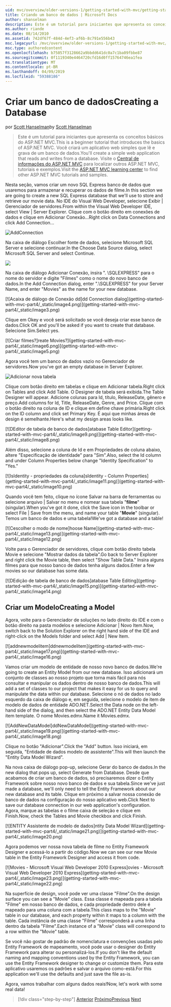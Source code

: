```yaml
---
uid: mvc/overview/older-versions-1/getting-started-with-mvc/getting-started-with-mvc-part4
title: Criando um banco de dados | Microsoft Docs
author: shanselman
description: Este é um tutorial para iniciantes que apresenta os conceitos básicos do ASP.NET MVC. Crie um aplicativo web simples que lê e grava de um banco de dados.
ms.author: riande
ms.date: 08/14/2010
ms.assetid: 742df67f-484d-4ef3-af6b-8c791e556b43
msc.legacyurl: /mvc/overview/older-versions-1/getting-started-with-mvc/getting-started-with-mvc-part4
msc.type: authoredcontent
ms.openlocfilehash: b75057f3128662a9bbdd641dc0a7c1ba09fbbe87
ms.sourcegitcommit: 0f1119340e4464720cfd16d0ff15764746ea1fea
ms.translationtype: MT
ms.contentlocale: pt-BR
ms.lasthandoff: 04/09/2019
ms.locfileid: "59388186"
---
```

# <a name="creating-a-database"></a><span data-ttu-id="ba1cc-104">Criar um banco de dados</span><span class="sxs-lookup"><span data-stu-id="ba1cc-104">Creating a Database</span></span>

<span data-ttu-id="ba1cc-105">por [Scott Hanselman](https://github.com/shanselman)</span><span class="sxs-lookup"><span data-stu-id="ba1cc-105">by [Scott Hanselman](https://github.com/shanselman)</span></span>

> <span data-ttu-id="ba1cc-106">Este é um tutorial para iniciantes que apresenta os conceitos básicos do ASP.NET MVC.</span><span class="sxs-lookup"><span data-stu-id="ba1cc-106">This is a beginner tutorial that introduces the basics of ASP.NET MVC.</span></span> <span data-ttu-id="ba1cc-107">Você criará um aplicativo web simples que lê e grava de um banco de dados.</span><span class="sxs-lookup"><span data-stu-id="ba1cc-107">You'll create a simple web application that reads and writes from a database.</span></span> <span data-ttu-id="ba1cc-108">Visite o [Central de informações do ASP.NET MVC](../../../index.md) para localizar outros ASP.NET MVC, tutoriais e exemplos.</span><span class="sxs-lookup"><span data-stu-id="ba1cc-108">Visit the [ASP.NET MVC learning center](../../../index.md) to find other ASP.NET MVC tutorials and samples.</span></span>


<span data-ttu-id="ba1cc-109">Nesta seção, vamos criar um novo SQL Express banco de dados que usaremos para armazenar e recuperar os dados de filme.</span><span class="sxs-lookup"><span data-stu-id="ba1cc-109">In this section we are going to create a new SQL Express database that we'll use to store and retrieve our movie data.</span></span> <span data-ttu-id="ba1cc-110">No IDE do Visual Web Developer, selecione Exibir | Gerenciador de servidores.</span><span class="sxs-lookup"><span data-stu-id="ba1cc-110">From within the Visual Web Developer IDE, select View | Server Explorer.</span></span> <span data-ttu-id="ba1cc-111">Clique com o botão direito em conexões de dados e clique em Adicionar Conexão...</span><span class="sxs-lookup"><span data-stu-id="ba1cc-111">Right click on Data Connections and click Add Connection...</span></span>

![AddConnection](getting-started-with-mvc-part4/_static/image1.png)

<span data-ttu-id="ba1cc-113">Na caixa de diálogo Escolher fonte de dados, selecione Microsoft SQL Server e selecione continuar.</span><span class="sxs-lookup"><span data-stu-id="ba1cc-113">In the Choose Data Source dialog, select Microsoft SQL Server and select Continue.</span></span>

![](getting-started-with-mvc-part4/_static/image2.png)

<span data-ttu-id="ba1cc-114">Na caixa de diálogo Adicionar Conexão, insira ". \SQLEXPRESS" para o nome do servidor e digite "Filmes" como o nome do novo banco de dados.</span><span class="sxs-lookup"><span data-stu-id="ba1cc-114">In the Add Connection dialog, enter ".\SQLEXPRESS" for your Server Name, and enter "Movies" as the name for your new database.</span></span>

[![A<span data-ttu-id="ba1cc-115">caixa de diálogo de Conexão dd]</span><span class="sxs-lookup"><span data-stu-id="ba1cc-115">dd Connection dialog]</span></span>(getting-started-with-mvc-part4/_static/image4.png)](getting-started-with-mvc-part4/_static/image3.png)

<span data-ttu-id="ba1cc-116">Clique em Okey e você será solicitado se você deseja criar esse banco de dados.</span><span class="sxs-lookup"><span data-stu-id="ba1cc-116">Click OK and you'll be asked if you want to create that database.</span></span> <span data-ttu-id="ba1cc-117">Selecione Sim.</span><span class="sxs-lookup"><span data-stu-id="ba1cc-117">Select yes.</span></span>

[![C<span data-ttu-id="ba1cc-118">riar filmes?]</span><span class="sxs-lookup"><span data-stu-id="ba1cc-118">reate Movies?]</span></span>(getting-started-with-mvc-part4/_static/image6.png)](getting-started-with-mvc-part4/_static/image5.png)

<span data-ttu-id="ba1cc-119">Agora você tem um banco de dados vazio no Gerenciador de servidores.</span><span class="sxs-lookup"><span data-stu-id="ba1cc-119">Now you've got an empty database in Server Explorer.</span></span>

![Adicionar nova tabela](getting-started-with-mvc-part4/_static/image7.png)

<span data-ttu-id="ba1cc-121">Clique com botão direito em tabelas e clique em Adicionar tabela.</span><span class="sxs-lookup"><span data-stu-id="ba1cc-121">Right click on Tables and click Add Table.</span></span> <span data-ttu-id="ba1cc-122">O Designer de tabela será exibida.</span><span class="sxs-lookup"><span data-stu-id="ba1cc-122">The Table Designer will appear.</span></span> <span data-ttu-id="ba1cc-123">Adicione colunas para Id, título, ReleaseDate, gênero e preço.</span><span class="sxs-lookup"><span data-stu-id="ba1cc-123">Add columns for Id, Title, ReleaseDate, Genre, and Price.</span></span> <span data-ttu-id="ba1cc-124">Clique com o botão direito na coluna de ID e clique em define chave primária.</span><span class="sxs-lookup"><span data-stu-id="ba1cc-124">Right click on the ID column and click set Primary Key.</span></span> <span data-ttu-id="ba1cc-125">É aqui que minhas áreas de design é semelhante.</span><span class="sxs-lookup"><span data-stu-id="ba1cc-125">Here's what my design areas looks like.</span></span>

[![D<span data-ttu-id="ba1cc-126">Editor de tabela de banco de dados]</span><span class="sxs-lookup"><span data-stu-id="ba1cc-126">atabase Table Editor]</span></span>(getting-started-with-mvc-part4/_static/image9.png)](getting-started-with-mvc-part4/_static/image8.png)

<span data-ttu-id="ba1cc-127">Além disso, selecione a coluna de Id e em Propriedades de coluna abaixo, altere "Especificação de identidade" para "Sim".</span><span class="sxs-lookup"><span data-stu-id="ba1cc-127">Also, select the Id column and under Column Properties below change "Identity Specification" to "Yes."</span></span>

[![I<span data-ttu-id="ba1cc-128">sIdentity - propriedades da coluna]</span><span class="sxs-lookup"><span data-stu-id="ba1cc-128">sIdentity - Column Properties]</span></span>(getting-started-with-mvc-part4/_static/image11.png)](getting-started-with-mvc-part4/_static/image10.png)

<span data-ttu-id="ba1cc-129">Quando você tem feito, clique no ícone Salvar na barra de ferramentas ou selecione arquivo | Salvar no menu e nomear sua tabela "**filme**" (singular).</span><span class="sxs-lookup"><span data-stu-id="ba1cc-129">When you've got it done, click the Save icon in the toolbar or select File | Save from the menu, and name your table "**Movie**" (singular).</span></span> <span data-ttu-id="ba1cc-130">Temos um banco de dados e uma tabela!</span><span class="sxs-lookup"><span data-stu-id="ba1cc-130">We've got a database and a table!</span></span>

[![C<span data-ttu-id="ba1cc-131">escolher o modo de nome]</span><span class="sxs-lookup"><span data-stu-id="ba1cc-131">hoose Name]</span></span>(getting-started-with-mvc-part4/_static/image13.png)](getting-started-with-mvc-part4/_static/image12.png)

<span data-ttu-id="ba1cc-132">Volte para o Gerenciador de servidores, clique com botão direito tabela Movie e selecione "Mostrar dados da tabela".</span><span class="sxs-lookup"><span data-stu-id="ba1cc-132">Go back to Server Explorer and right click the Movie table, then select "Show Table Data."</span></span> <span data-ttu-id="ba1cc-133">Insira alguns filmes para que nosso banco de dados tenha alguns dados.</span><span class="sxs-lookup"><span data-stu-id="ba1cc-133">Enter a few movies so our database has some data.</span></span>

[![D<span data-ttu-id="ba1cc-134">Edição de tabela de banco de dados]</span><span class="sxs-lookup"><span data-stu-id="ba1cc-134">atabase Table Editing]</span></span>(getting-started-with-mvc-part4/_static/image15.png)](getting-started-with-mvc-part4/_static/image14.png)

## <a name="creating-a-model"></a><span data-ttu-id="ba1cc-135">Criar um Modelo</span><span class="sxs-lookup"><span data-stu-id="ba1cc-135">Creating a Model</span></span>

<span data-ttu-id="ba1cc-136">Agora, volte para o Gerenciador de soluções no lado direito do IDE e com o botão direito na pasta modelos e selecione Adicionar | Novo Item.</span><span class="sxs-lookup"><span data-stu-id="ba1cc-136">Now, switch back to the Solution Explorer on the right hand side of the IDE and right-click on the Models folder and select Add | New Item.</span></span>

[![a<span data-ttu-id="ba1cc-137">ddnewmodelitem]</span><span class="sxs-lookup"><span data-stu-id="ba1cc-137">ddnewmodelitem]</span></span>(getting-started-with-mvc-part4/_static/image17.png)](getting-started-with-mvc-part4/_static/image16.png)

<span data-ttu-id="ba1cc-138">Vamos criar um modelo de entidade de nosso novo banco de dados.</span><span class="sxs-lookup"><span data-stu-id="ba1cc-138">We're going to create an Entity Model from our new database.</span></span> <span data-ttu-id="ba1cc-139">Isso adicionará um conjunto de classes ao nosso projeto que torna mais fácil para nós consultar e manipular os dados dentro de nosso banco de dados.</span><span class="sxs-lookup"><span data-stu-id="ba1cc-139">This will add a set of classes to our project that makes it easy for us to query and manipulate the data within our database.</span></span> <span data-ttu-id="ba1cc-140">Selecione o nó de dados no lado esquerdo da caixa de diálogo e, em seguida, selecione o modelo de item de modelo de dados de entidade ADO.NET.</span><span class="sxs-lookup"><span data-stu-id="ba1cc-140">Select the Data node on the left-hand side of the dialog, and then select the ADO.NET Entity Data Model item template.</span></span> <span data-ttu-id="ba1cc-141">O nome Movies.edmx.</span><span class="sxs-lookup"><span data-stu-id="ba1cc-141">Name it Movies.edmx.</span></span>

[![A<span data-ttu-id="ba1cc-142">ddNewDataModel]</span><span class="sxs-lookup"><span data-stu-id="ba1cc-142">ddNewDataModel]</span></span>(getting-started-with-mvc-part4/_static/image19.png)](getting-started-with-mvc-part4/_static/image18.png)

<span data-ttu-id="ba1cc-143">Clique no botão "Adicionar".</span><span class="sxs-lookup"><span data-stu-id="ba1cc-143">Click the "Add" button.</span></span> <span data-ttu-id="ba1cc-144">Isso iniciará, em seguida, "Entidade de dados modelo de assistente".</span><span class="sxs-lookup"><span data-stu-id="ba1cc-144">This will then launch the "Entity Data Model Wizard".</span></span>

<span data-ttu-id="ba1cc-145">Na nova caixa de diálogo pop-up, selecione Gerar do banco de dados.</span><span class="sxs-lookup"><span data-stu-id="ba1cc-145">In the new dialog that pops up, select Generate from Database.</span></span> <span data-ttu-id="ba1cc-146">Desde que acabamos de criar um banco de dados, só precisaremos dizer o Entity Framework sobre nosso novo banco de dados e sua tabela.</span><span class="sxs-lookup"><span data-stu-id="ba1cc-146">Since we've just made a database, we'll only need to tell the Entity Framework about our new database and its table.</span></span> <span data-ttu-id="ba1cc-147">Clique em próximo a salvar nossa conexão de banco de dados na configuração do nosso aplicativo web.</span><span class="sxs-lookup"><span data-stu-id="ba1cc-147">Click Next to save our database connection in our web application's configuration.</span></span> <span data-ttu-id="ba1cc-148">Agora, marque as tabelas e o filme caixa de seleção e clique em Finish.</span><span class="sxs-lookup"><span data-stu-id="ba1cc-148">Now, check the Tables and Movie checkbox and click Finish.</span></span>

[![E<span data-ttu-id="ba1cc-149">NTITY Assistente de modelo de dados]</span><span class="sxs-lookup"><span data-stu-id="ba1cc-149">ntity Data Model Wizard]</span></span>(getting-started-with-mvc-part4/_static/image21.png)](getting-started-with-mvc-part4/_static/image20.png)

<span data-ttu-id="ba1cc-150">Agora podemos ver nossa nova tabela de filme no Entity Framework Designer e acessá-lo a partir do código.</span><span class="sxs-lookup"><span data-stu-id="ba1cc-150">Now we can see our new Movie table in the Entity Framework Designer and access it from code.</span></span>

[![M<span data-ttu-id="ba1cc-151">ovies - Microsoft Visual Web Developer 2010 Express]</span><span class="sxs-lookup"><span data-stu-id="ba1cc-151">ovies - Microsoft Visual Web Developer 2010 Express]</span></span>(getting-started-with-mvc-part4/_static/image23.png)](getting-started-with-mvc-part4/_static/image22.png)

<span data-ttu-id="ba1cc-152">Na superfície de design, você pode ver uma classe "Filme".</span><span class="sxs-lookup"><span data-stu-id="ba1cc-152">On the design surface you can see a "Movie" class.</span></span> <span data-ttu-id="ba1cc-153">Essa classe é mapeada para a tabela "Filme" em nosso banco de dados, e cada propriedade dentro dele é mapeado para uma coluna com a tabela.</span><span class="sxs-lookup"><span data-stu-id="ba1cc-153">This class maps to the "Movie" table in our database, and each property within it maps to a column with the table.</span></span> <span data-ttu-id="ba1cc-154">Cada instância de uma classe "Filme" corresponderá a uma linha dentro da tabela "Filme".</span><span class="sxs-lookup"><span data-stu-id="ba1cc-154">Each instance of a "Movie" class will correspond to a row within the "Movie" table.</span></span>

<span data-ttu-id="ba1cc-155">Se você não gostar de padrão de nomenclatura e convenções usadas pelo Entity Framework de mapeamento, você pode usar o designer do Entity Framework para alterar ou personalizá-los.</span><span class="sxs-lookup"><span data-stu-id="ba1cc-155">If you don't like the default naming and mapping conventions used by the Entity Framework, you can use the Entity Framework designer to change or customize them.</span></span> <span data-ttu-id="ba1cc-156">Para este aplicativo usaremos os padrões e salvar o arquivo como-está.</span><span class="sxs-lookup"><span data-stu-id="ba1cc-156">For this application we'll use the defaults and just save the file as-is.</span></span>

<span data-ttu-id="ba1cc-157">Agora, vamos trabalhar com alguns dados reais!</span><span class="sxs-lookup"><span data-stu-id="ba1cc-157">Now, let's work with some real data!</span></span>

> [!div class="step-by-step"]
> <span data-ttu-id="ba1cc-158">[Anterior](getting-started-with-mvc-part3.md)
> [Próximo](getting-started-with-mvc-part5.md)</span><span class="sxs-lookup"><span data-stu-id="ba1cc-158">[Previous](getting-started-with-mvc-part3.md)
[Next](getting-started-with-mvc-part5.md)</span></span>
